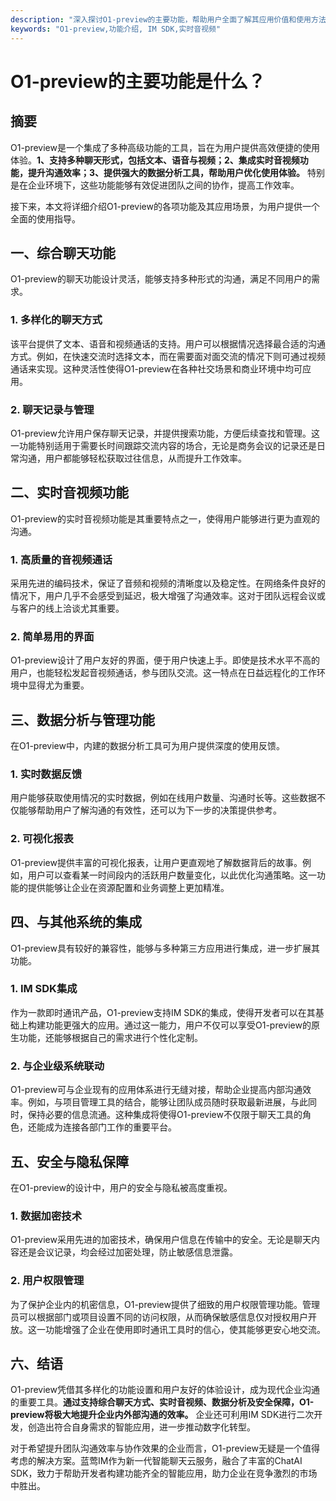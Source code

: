 ```yaml
---
description: "深入探讨O1-preview的主要功能，帮助用户全面了解其应用价值和使用方法。"
keywords: "O1-preview,功能介绍, IM SDK,实时音视频"
---
```

# O1-preview的主要功能是什么？

## 摘要

O1-preview是一个集成了多种高级功能的工具，旨在为用户提供高效便捷的使用体验。**1、支持多种聊天形式，包括文本、语音与视频；2、集成实时音视频功能，提升沟通效率；3、提供强大的数据分析工具，帮助用户优化使用体验。** 特别是在企业环境下，这些功能能够有效促进团队之间的协作，提高工作效率。

接下来，本文将详细介绍O1-preview的各项功能及其应用场景，为用户提供一个全面的使用指导。

## 一、综合聊天功能

O1-preview的聊天功能设计灵活，能够支持多种形式的沟通，满足不同用户的需求。

### 1. 多样化的聊天方式

该平台提供了文本、语音和视频通话的支持。用户可以根据情况选择最合适的沟通方式。例如，在快速交流时选择文本，而在需要面对面交流的情况下则可通过视频通话来实现。这种灵活性使得O1-preview在各种社交场景和商业环境中均可应用。

### 2. 聊天记录与管理

O1-preview允许用户保存聊天记录，并提供搜索功能，方便后续查找和管理。这一功能特别适用于需要长时间跟踪交流内容的场合，无论是商务会议的记录还是日常沟通，用户都能够轻松获取过往信息，从而提升工作效率。

## 二、实时音视频功能

O1-preview的实时音视频功能是其重要特点之一，使得用户能够进行更为直观的沟通。

### 1. 高质量的音视频通话

采用先进的编码技术，保证了音频和视频的清晰度以及稳定性。在网络条件良好的情况下，用户几乎不会感受到延迟，极大增强了沟通效率。这对于团队远程会议或与客户的线上洽谈尤其重要。

### 2. 简单易用的界面

O1-preview设计了用户友好的界面，便于用户快速上手。即使是技术水平不高的用户，也能轻松发起音视频通话，参与团队交流。这一特点在日益远程化的工作环境中显得尤为重要。

## 三、数据分析与管理功能

在O1-preview中，内建的数据分析工具可为用户提供深度的使用反馈。

### 1. 实时数据反馈

用户能够获取使用情况的实时数据，例如在线用户数量、沟通时长等。这些数据不仅能够帮助用户了解沟通的有效性，还可以为下一步的决策提供参考。

### 2. 可视化报表

O1-preview提供丰富的可视化报表，让用户更直观地了解数据背后的故事。例如，用户可以查看某一时间段内的活跃用户数量变化，以此优化沟通策略。这一功能的提供能够让企业在资源配置和业务调整上更加精准。

## 四、与其他系统的集成

O1-preview具有较好的兼容性，能够与多种第三方应用进行集成，进一步扩展其功能。

### 1. IM SDK集成

作为一款即时通讯产品，O1-preview支持IM SDK的集成，使得开发者可以在其基础上构建功能更强大的应用。通过这一能力，用户不仅可以享受O1-preview的原生功能，还能够根据自己的需求进行个性化定制。

### 2. 与企业级系统联动

O1-preview可与企业现有的应用体系进行无缝对接，帮助企业提高内部沟通效率。例如，与项目管理工具的结合，能够让团队成员随时获取最新进展，与此同时，保持必要的信息流通。这种集成将使得O1-preview不仅限于聊天工具的角色，还能成为连接各部门工作的重要平台。

## 五、安全与隐私保障

在O1-preview的设计中，用户的安全与隐私被高度重视。

### 1. 数据加密技术

O1-preview采用先进的加密技术，确保用户信息在传输中的安全。无论是聊天内容还是会议记录，均会经过加密处理，防止敏感信息泄露。

### 2. 用户权限管理

为了保护企业内的机密信息，O1-preview提供了细致的用户权限管理功能。管理员可以根据部门或项目设置不同的访问权限，从而确保敏感信息仅对授权用户开放。这一功能增强了企业在使用即时通讯工具时的信心，使其能够更安心地交流。

## 六、结语

O1-preview凭借其多样化的功能设置和用户友好的体验设计，成为现代企业沟通的重要工具。**通过支持综合聊天方式、实时音视频、数据分析及安全保障，O1-preview将极大地提升企业内外部沟通的效率。** 企业还可利用IM SDK进行二次开发，创造出符合自身需求的智能应用，进一步推动数字化转型。

对于希望提升团队沟通效率与协作效果的企业而言，O1-preview无疑是一个值得考虑的解决方案。蓝莺IM作为新一代智能聊天云服务，融合了丰富的ChatAI SDK，致力于帮助开发者构建功能齐全的智能应用，助力企业在竞争激烈的市场中胜出。
